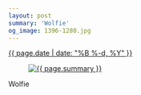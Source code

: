 ```yaml
---
layout: post
summary: 'Wolfie'
og_image: 1396-1280.jpg
---
```


<div class="post">
 <time>
  <a href="/1396">
   {{ page.date | date: "%B %-d, %Y" }}
  </a>
 </time>
 <a href="/1396">
  <figure data-taken="5/27/2021">
   <img alt="{{ page.summary }}" sizes="(min-width: 700px) 50vw, calc(100vw - 2rem)" src="{{ site.assets_url }}/1396-640.jpg" srcset="{{ site.assets_url }}/1396-320.jpg 320w, {{ site.assets_url }}/1396-640.jpg 640w, {{ site.assets_url }}/1396-960.jpg 960w, {{ site.assets_url }}/1396-1280.jpg 1280w"/>
  </figure>
 </a>
 <span>
  Wolfie
 </span>
</div>
